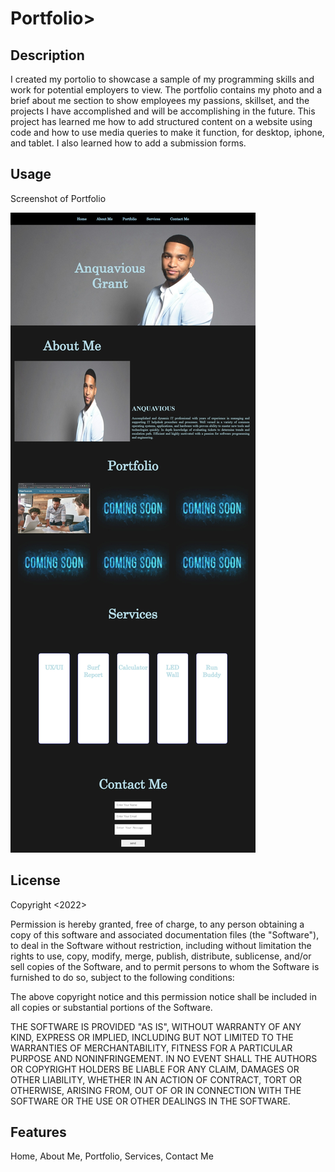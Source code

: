 # Portfolio>

## Description

I created my portolio to showcase a sample of my programming skills and work for potential employers to view. The portfolio contains my photo and a brief about me section to show employees my passions, skillset, and the projects I have accomplished and will be accomplishing in the future. This project has learned me how to add structured content on a website using code and how to use media queries to make it function, for desktop, iphone, and tablet. I also learned how to add a submission forms.

## Usage

Screenshot of Portfolio

![](Portfolio%20Screenshot.jpeg)

## License

Copyright <2022> <Anquavious Grant>

Permission is hereby granted, free of charge, to any person obtaining a copy of this software and associated documentation files (the "Software"), to deal in the Software without restriction, including without limitation the rights to use, copy, modify, merge, publish, distribute, sublicense, and/or sell copies of the Software, and to permit persons to whom the Software is furnished to do so, subject to the following conditions:

The above copyright notice and this permission notice shall be included in all copies or substantial portions of the Software.

THE SOFTWARE IS PROVIDED "AS IS", WITHOUT WARRANTY OF ANY KIND, EXPRESS OR IMPLIED, INCLUDING BUT NOT LIMITED TO THE WARRANTIES OF MERCHANTABILITY, FITNESS FOR A PARTICULAR PURPOSE AND NONINFRINGEMENT. IN NO EVENT SHALL THE AUTHORS OR COPYRIGHT HOLDERS BE LIABLE FOR ANY CLAIM, DAMAGES OR OTHER LIABILITY, WHETHER IN AN ACTION OF CONTRACT, TORT OR OTHERWISE, ARISING FROM, OUT OF OR IN CONNECTION WITH THE SOFTWARE OR THE USE OR OTHER DEALINGS IN THE SOFTWARE.



## Features

Home, About Me, Portfolio, Services, Contact Me
